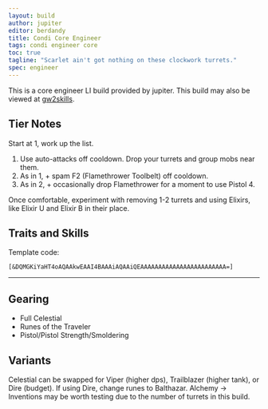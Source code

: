 ```yaml
---
layout: build
author: jupiter
editor: berdandy
title: Condi Core Engineer
tags: condi engineer core
toc: true
tagline: "Scarlet ain't got nothing on these clockwork turrets."
spec: engineer
---
```


This is a core engineer LI build provided by jupiter. This build may also be viewed at [gw2skills](http://gw2skills.net/editor/?PegAoqlZw6YMsEWJOULaJfA-zxIY1ohvMSIBCsAkfA-e).

## Tier Notes

Start at 1, work up the list.

1. Use auto-attacks off cooldown. Drop your turrets and group mobs near them.
2. As in 1, + spam F2 (Flamethrower Toolbelt) off cooldown.
3. As in 2, + occasionally drop Flamethrower for a moment to use Pistol 4.

Once comfortable, experiment with removing 1-2 turrets and using Elixirs, like Elixir U and Elixir B in their place.

## Traits and Skills

Template code:

`[&DQMGKiYaHT4oAQAAkwEAAI4BAAAiAQAAiQEAAAAAAAAAAAAAAAAAAAAAAAA=]`

---

<div
  data-armory-embed="skills"
  data-armory-ids="5857,5927,5912,5836,5868"
>
</div>

<div
  data-armory-embed="specializations"
  data-armory-ids="6,38,29"
  data-armory-6-traits="525,1892,505"
  data-armory-38-traits="1930,2006,510"
  data-armory-29-traits="509,470,1854"
>
</div>
<script async src="https://unpkg.com/armory-embeds@^0.x.x/armory-embeds.js"></script>

## Gearing

- Full Celestial
- Runes of the Traveler
- Pistol/Pistol Strength/Smoldering 

## Variants

Celestial can be swapped for Viper (higher dps), Trailblazer (higher tank), or Dire (budget). If using Dire, change runes to Balthazar. Alchemy -> Inventions may be worth testing due to the number of turrets in this build.
